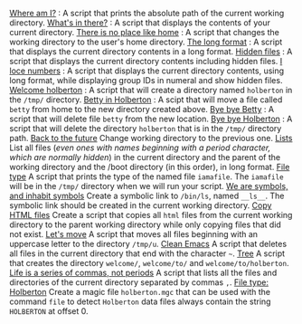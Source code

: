 [Where am I?](./0-current_working_directory) : A script that prints the absolute path of the current working directory.
[What's in there?](./1-listit) : A script that displays the contents of your current directory.
[There is no place like home](./2-bring_me_home) : A script that changes the working directory to the user's home directory.
[The long format](./3-listfiles) : A script that displays the current directory contents in a long format.
[Hidden files](./4-listmorefiles) : A script that displays the current directory contents including hidden files.
[I loce numbers](./5-listfilesdigitonly) : A script that displays the current directory contents, using long format, while displaying group IDs in numeral and show hidden files.
[Welcome holberton](./6-firstdirectory) : A script that will create a directory named `holberton` in the `/tmp/` directory.
[Betty in Holberton](./7-movethatfile) : A scipt that will move a file called `betty` from home to the new directory created above.
[Bye bye Betty](./8-firstdelete) : A script that will delete file `betty` from the new location.
[Bye bye Holberton](./9-firstdirdeletion) : A script that will delete the directory `holberton` that is in the `/tmp/` directory path.
[Back to the future](./10-back) Change working directory to the previous one.
[Lists](./11-lists) List all files (_even ones with names beginning with a period character, which are normally hidden_) in the current directory and the parent of the working directory and the /boot directory (in this order), in long format.
[File type](./12-file_type) A script that prints the type of the named file `iamafile`. The `iamafile` will be in the `/tmp/` directory when we will run your script.
[We are symbols, and inhabit symbols](./13-symbolic_link) Create a symbolic link to `/bin/ls`, named `__ls__`. The symbolic link should be created in the current working directory.
[Copy HTML files](./14-copy_html) Create a script that copies all `html` files from the current working directory to the parent working directory while only copying files that did not exist.
[Let's move](./100-lets_move) A script that moves all files beginning with an uppercase letter to the directory `/tmp/u`.
[Clean Emacs](./101-clean_emacs) A script that deletes all files in the current directory that end with the character `~`.
[Tree](./102-tree) A script that creates the directory `welcome/`, `welcome/to/` and `welcome/to/holberton`.
[Life is a series of commas, not periods](./103-commas) A script that lists all the files and directories of the current directory separated by commas `,`.
[File type: Holberton](./holberton.mgc) Create a magic file `holberton.mgc` that can be used with the command `file` to detect `Holberton` data files always contain the string `HOLBERTON` at offset 0.

